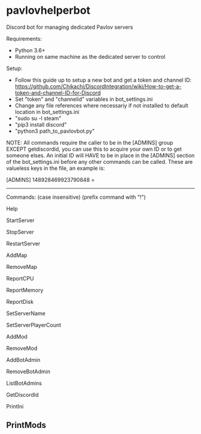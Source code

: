 # pavlovhelperbot
Discord bot for managing dedicated Pavlov servers

Requirements:
- Python 3.6+
- Running on same machine as the dedicated server to control

Setup:
- Follow this guide up to setup a new bot and get a token and channel ID:
https://github.com/Chikachi/DiscordIntegration/wiki/How-to-get-a-token-and-channel-ID-for-Discord
- Set "token" and "channelid" variables in bot_settings.ini
- Change any file references where necessariy if not installed to default location in bot_settings.ini
- "sudo su -l steam"
- "pip3 install discord"
- "python3 path_to_pavlovbot.py"

NOTE: All commands require the caller to be in the [ADMINS] group EXCEPT getdiscordid, you can use this to acquire your own ID or to get someone elses.  An initial ID will HAVE to be in place in the [ADMINS] section of the bot_settings.ini before any other commands can be called.  These are valueless keys in the file, an example is:

[ADMINS]
148928469923790848 = 


-------------------------------------------------------------------
Commands: (case insensitive) (prefix command with "!")

Help

StartServer

StopServer

RestartServer

AddMap <UGC NUMBER> <GAMEMODE>
  
RemoveMap <UGC>

ReportCPU

ReportMemory

ReportDisk

SetServerName <NAME>
  
SetServerPlayerCount <NUMBER>

AddMod <STEAM ID>
  
RemoveMod <STEAM ID>

AddBotAdmin

RemoveBotAdmin

ListBotAdmins

GetDiscordId
  
PrintIni

PrintMods
-------------------------------------------------------------------

